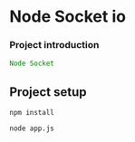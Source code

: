 # Node Socket io

### Project introduction

```javascript
Node Socket
```

## Project setup

```
npm install
```

```
node app.js
```

